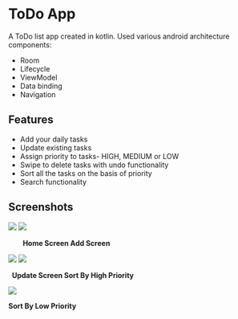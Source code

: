 ﻿# **ToDo App**
A ToDo list app created in kotlin. Used various android architecture components:

- Room
- Lifecycle
- ViewModel
- Data binding
- Navigation
## **Features**
- Add your daily tasks
- Update existing tasks
- Assign priority to tasks- HIGH, MEDIUM or LOW
- Swipe to delete tasks with undo functionality
- Sort all the tasks on the basis of priority
- Search functionality
## **Screenshots**
![](Aspose.Words.5a7e029b-8995-4655-b6f7-affda4628ea3.001.png)                                              ![](Aspose.Words.5a7e029b-8995-4655-b6f7-affda4628ea3.002.png)


`    `**Home Screen					        Add Screen**


![](Aspose.Words.5a7e029b-8995-4655-b6f7-affda4628ea3.003.png)                                       **![](Aspose.Words.5a7e029b-8995-4655-b6f7-affda4628ea3.004.png)**

` `**Update Screen                                      Sort By High Priority**




![](Aspose.Words.5a7e029b-8995-4655-b6f7-affda4628ea3.005.png)

**Sort By Low Priority**



